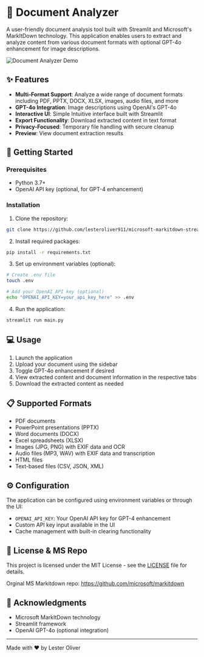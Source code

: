 # 📄 Document Analyzer

A user-friendly document analysis tool built with Streamlit and Microsoft's MarkItDown technology. This application enables users to extract and analyze content from various document formats with optional GPT-4o enhancement for image descriptions.

![Document Analyzer Demo](https://github.com/lesteroliver911/microsoft-markitdown-streamlit-ui/blob/main/misc/doc-markdown-ms.jpg)


## ✨ Features

- **Multi-Format Support**: Analyze a wide range of document formats including PDF, PPTX, DOCX, XLSX, images, audio files, and more
- **GPT-4o Integration**: Image descriptions using OpenAI's GPT-4o
- **Interactive UI**: Simple Intuitive interface built with Streamlit
- **Export Functionality**: Download extracted content in text format
- **Privacy-Focused**: Temporary file handling with secure cleanup
- **Preview**: View document extraction results

## 🚀 Getting Started

### Prerequisites

- Python 3.7+
- OpenAI API key (optional, for GPT-4 enhancement)

### Installation

1. Clone the repository:
```bash
git clone https://github.com/lesteroliver911/microsoft-markitdown-streamlit-ui.git
```

2. Install required packages:
```bash
pip install -r requirements.txt
```

3. Set up environment variables (optional):
```bash
# Create .env file
touch .env

# Add your OpenAI API key (optional)
echo "OPENAI_API_KEY=your_api_key_here" >> .env
```

4. Run the application:
```bash
streamlit run main.py
```

## 💻 Usage

1. Launch the application
2. Upload your document using the sidebar
3. Toggle GPT-4o enhancement if desired
4. View extracted content and document information in the respective tabs
5. Download the extracted content as needed

## 📋 Supported Formats

- PDF documents
- PowerPoint presentations (PPTX)
- Word documents (DOCX)
- Excel spreadsheets (XLSX)
- Images (JPG, PNG) with EXIF data and OCR
- Audio files (MP3, WAV) with EXIF data and transcription
- HTML files
- Text-based files (CSV, JSON, XML)

## ⚙️ Configuration

The application can be configured using environment variables or through the UI:

- `OPENAI_API_KEY`: Your OpenAI API key for GPT-4 enhancement
- Custom API key input available in the UI
- Cache management with built-in clearing functionality


## 📝 License & MS Repo

This project is licensed under the MIT License - see the [LICENSE](LICENSE) file for details.

Orginal MS Markitdown repo: https://github.com/microsoft/markitdown

## 🙏 Acknowledgments

- Microsoft MarkItDown technology
- Streamlit framework
- OpenAI GPT-4o (optional integration)

---
Made with ❤️ by Lester Oliver
